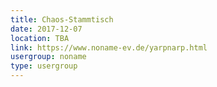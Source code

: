```yaml
---
title: Chaos-Stammtisch
date: 2017-12-07
location: TBA
link: https://www.noname-ev.de/yarpnarp.html
usergroup: noname
type: usergroup
---
```

